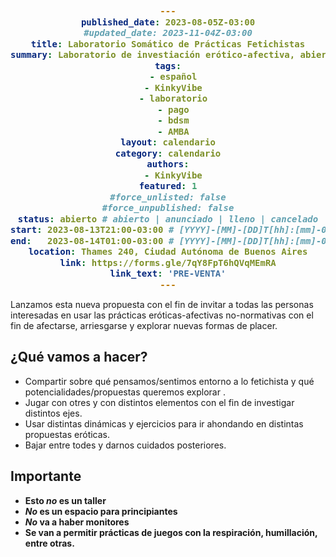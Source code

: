 ```yaml
---
published_date: 2023-08-05Z-03:00
#updated_date: 2023-11-04Z-03:00
title: Laboratorio Somático de Prácticas Fetichistas
summary: Laboratorio de investiación erótico-afectiva, abierto a todes quienes quieran probar distintos usos de las prácticas fetichistas con el fin de afectarse, arriesgarse y explorar nuevas formas de placer.
tags:
  - español
  - KinkyVibe
  - laboratorio
  - pago
  - bdsm
  - AMBA
layout: calendario
category: calendario
authors:
  - KinkyVibe
featured: 1
#force_unlisted: false
#force_unpublished: false
status: abierto # abierto | anunciado | lleno | cancelado
start: 2023-08-13T21:00-03:00 # [YYYY]-[MM]-[DD]T[hh]:[mm]-03:00
end:   2023-08-14T01:00-03:00 # [YYYY]-[MM]-[DD]T[hh]:[mm]-03:00
location: Thames 240, Ciudad Autónoma de Buenos Aires
link: https://forms.gle/7qY8FpT6hQVqMEmRA
link_text: 'PRE-VENTA'
---
```


<script>
    // import pag1 from '$lib/posts/media/picantearla-agosto-2023/1.jpeg';
    // import pag2 from '$lib/posts/media/picantearla-agosto-2023/2.jpeg';
    // import banner from '$lib/posts/media/picantearla-agosto-2023/banner.jpeg';
</script>

Lanzamos esta nueva propuesta con el fin de invitar a todas las personas interesadas en usar las prácticas eróticas-afectivas no-normativas con el fin de afectarse, arriesgarse y explorar nuevas formas de placer. 

## ¿Qué vamos a hacer?

- Compartir sobre qué pensamos/sentimos entorno a lo fetichista y qué potencialidades/propuestas queremos explorar .
- Jugar con otres y con distintos elementos con el fin de investigar distintos ejes.
- Usar distintas dinámicas y ejercicios para ir ahondando en distintas propuestas eróticas.
- Bajar entre todes y darnos cuidados posteriores.

## Importante

- **Esto _no_ es un taller**
- **_No_ es un espacio para principiantes**
- **_No_ va a haber monitores**
- **Se van a permitir prácticas de juegos con la respiración, humillación, entre otras.**

<style>
    code{
      background: var(--4-light);
      color:var(--2-dark);
      display:block;
      margin-inline: 0em;
      text-align: center;
      padding: 1em;
      font-weight: bold;
      font-size: var(--step-1);
    }
    a {
      color: #222;
      /* text-decoration: none; */
      text-decoration-color: var(--1);
    }
</style>
